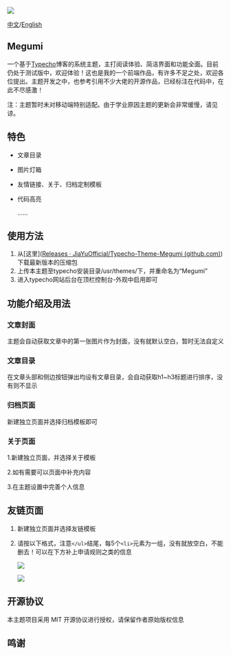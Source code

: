 ![](https://cdn.jsdelivr.net/gh/JiaYuOfficial/Typecho-Theme-Megumi//img/screenshot.png)

[中文]()/[English]()

## Megumi

一个基于[Typecho](http://typecho.org/)博客的系统主题，主打阅读体验、简洁界面和功能全面。目前仍处于测试版中，欢迎体验！这也是我的一个前端作品，有许多不足之处，欢迎各位提出。主题开发之中，也参考引用不少大佬的开源作品，已经标注在代码中，在此不尽感激！

注：主题暂时未对移动端特别适配。由于学业原因主题的更新会非常缓慢，请见谅。

## 特色

* 文章目录

* 图片灯箱

* 友情链接、关于、归档定制模板

* 代码高亮

  ......

## 使用方法

1. 从[这里]([Releases · JiaYuOfficial/Typecho-Theme-Megumi (github.com)](https://github.com/JiaYuOfficial/Typecho-Theme-Megumi/releases))下载最新版本的压缩包
2. 上传本主题至typecho安装目录/usr/themes/下，并重命名为“Megumi”
3. 进入typecho网站后台在顶栏控制台-外观中启用即可

## 功能介绍及用法

### 文章封面

主题会自动获取文章中的第一张图片作为封面，没有就默认空白，暂时无法自定义

### 文章目录

在文章头部和侧边按钮弹出均设有文章目录，会自动获取h1~h3标题进行排序，没有则不显示

### 归档页面

新建独立页面并选择归档模板即可

### 关于页面

1.新建独立页面，并选择关于模板

2.如有需要可以页面中补充内容

3.在主题设置中完善个人信息

## 友链页面

1. 新建独立页面并选择友链模板

2. 请按以下格式，注意`</ul>`结尾，每5个`<li>`元素为一组，没有就放空白，不能删去！可以在下方补上申请规则之类的信息

   ![](https://cdn.jsdelivr.net/gh/JiaYuOfficial/Typecho-Theme-Megumi//img/screenshot3.png)

   ![](https://cdn.jsdelivr.net/gh/JiaYuOfficial/Typecho-Theme-Megumi//img/screenshot1.png)

   

## 开源协议

本主题项目采用 MIT 开源协议进行授权，请保留作者原始版权信息

## 鸣谢

